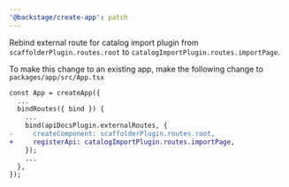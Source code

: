 ```yaml
---
'@backstage/create-app': patch
---
```


Rebind external route for catalog import plugin from `scaffolderPlugin.routes.root` to `catalogImportPlugin.routes.importPage`.

To make this change to an existing app, make the following change to `packages/app/src/App.tsx`

```diff
const App = createApp({
  ...
  bindRoutes({ bind }) {
    ...
    bind(apiDocsPlugin.externalRoutes, {
-     createComponent: scaffolderPlugin.routes.root,
+     registerApi: catalogImportPlugin.routes.importPage,
    });
    ...
  },
});
```
